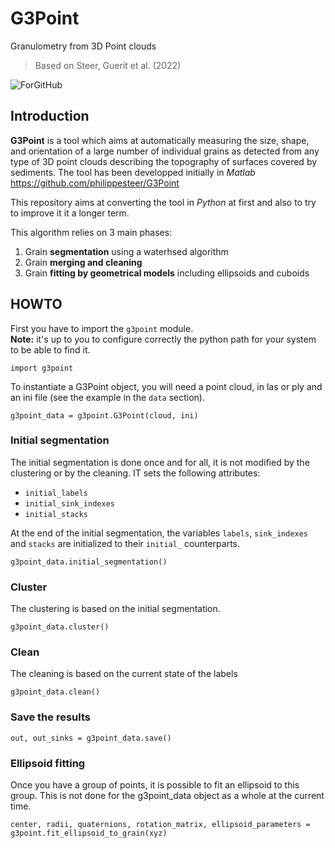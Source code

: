 # G3Point

Granulometry from 3D Point clouds
> Based on Steer, Guerit et al. (2022)

![ForGitHub](https://user-images.githubusercontent.com/17555304/159018713-7272a95e-6400-4490-83f5-868248cffbcb.gif)

## Introduction

**G3Point** is a tool which aims at automatically measuring the size, shape, and orientation of a large 
number of individual grains as detected from any type of 3D point clouds describing the topography of surfaces covered by sediments.
The tool has been developped initially in *Matlab* https://github.com/philippesteer/G3Point

This repository aims at converting the tool in *Python* at first and also to try to improve it it a longer term.

This algorithm relies on 3 main phases:
1. Grain **segmentation** using a waterhsed algorithm
2. Grain **merging and cleaning**
3. Grain **fitting by geometrical models** including ellipsoids and cuboids

## HOWTO

First you have to import the ```g3point``` module.  
**Note:** it's up to you to configure correctly the python path for your 
system to be able to find it.

```
import g3point
```

To instantiate a G3Point object, you will need a point cloud, in las or ply and an ini file (see the example in the 
```data``` 
section).

```
g3point_data = g3point.G3Point(cloud, ini)
```

### Initial segmentation

The initial segmentation is done once and for all, it is not modified by the clustering or by the cleaning. IT sets 
the following attributes:

- ```initial_labels```
- ```initial_sink_indexes```
- ```initial_stacks```

At the end of the initial segmentation, the variables ```labels```, ```sink_indexes``` and ```stacks``` are initialized to their 
```initial_``` counterparts.

```
g3point_data.initial_segmentation()
```

### Cluster

The clustering is based on the initial segmentation.

```
g3point_data.cluster()
```

### Clean

The cleaning is based on the current state of the labels

```
g3point_data.clean()
```

### Save the results

```
out, out_sinks = g3point_data.save()
```

### Ellipsoid fitting

Once you have a group of points, it is possible to fit an ellipsoid to this group.
This is not done for the g3point_data object as a whole at the current time.

```center, radii, quaternions, rotation_matrix, ellipsoid_parameters = g3point.fit_ellipsoid_to_grain(xyz)```